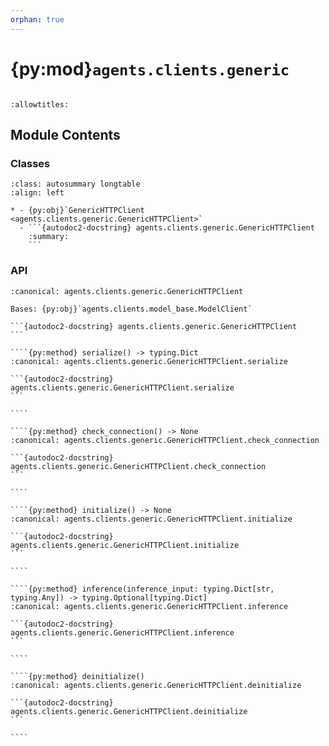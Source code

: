 ```yaml
---
orphan: true
---
```


# {py:mod}`agents.clients.generic`

```{py:module} agents.clients.generic
```

```{autodoc2-docstring} agents.clients.generic
:allowtitles:
```

## Module Contents

### Classes

````{list-table}
:class: autosummary longtable
:align: left

* - {py:obj}`GenericHTTPClient <agents.clients.generic.GenericHTTPClient>`
  - ```{autodoc2-docstring} agents.clients.generic.GenericHTTPClient
    :summary:
    ```
````

### API

`````{py:class} GenericHTTPClient(model: typing.Union[agents.models.LLM, typing.Dict], host: str = '127.0.0.1', port: typing.Optional[int] = 8000, inference_timeout: int = 30, api_key: typing.Optional[str] = None, logging_level: str = 'info', **kwargs)
:canonical: agents.clients.generic.GenericHTTPClient

Bases: {py:obj}`agents.clients.model_base.ModelClient`

```{autodoc2-docstring} agents.clients.generic.GenericHTTPClient
```

````{py:method} serialize() -> typing.Dict
:canonical: agents.clients.generic.GenericHTTPClient.serialize

```{autodoc2-docstring} agents.clients.generic.GenericHTTPClient.serialize
```

````

````{py:method} check_connection() -> None
:canonical: agents.clients.generic.GenericHTTPClient.check_connection

```{autodoc2-docstring} agents.clients.generic.GenericHTTPClient.check_connection
```

````

````{py:method} initialize() -> None
:canonical: agents.clients.generic.GenericHTTPClient.initialize

```{autodoc2-docstring} agents.clients.generic.GenericHTTPClient.initialize
```

````

````{py:method} inference(inference_input: typing.Dict[str, typing.Any]) -> typing.Optional[typing.Dict]
:canonical: agents.clients.generic.GenericHTTPClient.inference

```{autodoc2-docstring} agents.clients.generic.GenericHTTPClient.inference
```

````

````{py:method} deinitialize()
:canonical: agents.clients.generic.GenericHTTPClient.deinitialize

```{autodoc2-docstring} agents.clients.generic.GenericHTTPClient.deinitialize
```

````

`````
